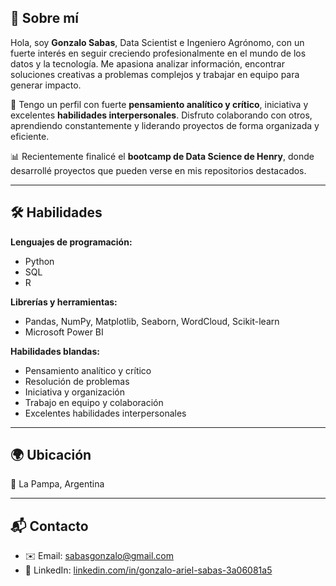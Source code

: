 ## 👋 Sobre mí

Hola, soy **Gonzalo Sabas**, Data Scientist e Ingeniero Agrónomo, con un fuerte interés en seguir creciendo profesionalmente en el mundo de los datos y la tecnología. Me apasiona analizar información, encontrar soluciones creativas a problemas complejos y trabajar en equipo para generar impacto.

🧠 Tengo un perfil con fuerte **pensamiento analítico y crítico**, iniciativa y excelentes **habilidades interpersonales**. Disfruto colaborando con otros, aprendiendo constantemente y liderando proyectos de forma organizada y eficiente.

📊 Recientemente finalicé el **bootcamp de Data Science de Henry**, donde desarrollé proyectos que pueden verse en mis repositorios destacados.

---

## 🛠️ Habilidades

**Lenguajes de programación:**
- Python
- SQL
- R

**Librerías y herramientas:**
- Pandas, NumPy, Matplotlib, Seaborn, WordCloud, Scikit-learn  
- Microsoft Power BI

**Habilidades blandas:**
- Pensamiento analítico y crítico  
- Resolución de problemas  
- Iniciativa y organización  
- Trabajo en equipo y colaboración  
- Excelentes habilidades interpersonales

---

## 🌍 Ubicación

📍 La Pampa, Argentina

---

## 📬 Contacto

- ✉️ Email: sabasgonzalo@gmail.com  
- 🔗 LinkedIn: [linkedin.com/in/gonzalo-ariel-sabas-3a06081a5](https://linkedin.com/in/gonzalo-ariel-sabas-3a06081a5)

